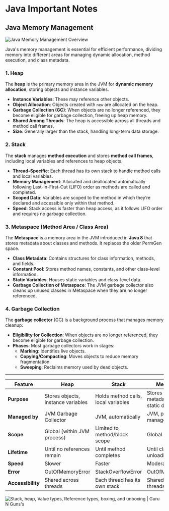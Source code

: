 # Java Important Notes


## Java Memory Management

![Java Memory Management Overview](https://miro.medium.com/v2/resize:fit:717/1*sG2wIZg7SqyhKMKD1jxM9A.png)

Java's memory management is essential for efficient performance, dividing memory into different areas for managing dynamic allocation, method execution, and class metadata.

### 1. Heap
The **heap** is the primary memory area in the JVM for **dynamic memory allocation**, storing objects and instance variables.
- **Instance Variables**: These may reference other objects.
- **Object Allocation**: Objects created with `new` are allocated on the heap.
- **Garbage Collection (GC)**: When objects are no longer referenced, they become eligible for garbage collection, freeing up heap memory.
- **Shared Among Threads**: The heap is accessible across all threads and method call frames.
- **Size**: Generally larger than the stack, handling long-term data storage.

### 2. Stack
The **stack** manages **method execution** and stores **method call frames**, including local variables and references to heap objects.
- **Thread-Specific**: Each thread has its own stack to handle method calls and local variables.
- **Memory Management**: Allocated and deallocated automatically following Last-In-First-Out (LIFO) order as methods are called and completed.
- **Scoped Data**: Variables are scoped to the method in which they’re declared and accessible only within that method.
- **Speed**: Stack access is faster than heap access, as it follows LIFO order and requires no garbage collection.

### 3. Metaspace (Method Area / Class Area)
The **Metaspace** is a memory area in the JVM introduced in **Java 8** that stores metadata about classes and methods. It replaces the older PermGen space.
- **Class Metadata**: Contains structures for class information, methods, and fields.
- **Constant Pool**: Stores method names, constants, and other class-level information.
- **Static Variables**: Houses static variables and class-level data.
- **Garbage Collection of Metaspace**: The JVM garbage collector also cleans up unused classes in Metaspace when they are no longer referenced.

### 4. Garbage Collection
The **garbage collector** (GC) is a background process that manages memory cleanup:
- **Eligibility for Collection**: When objects are no longer referenced, they become eligible for garbage collection.
- **Phases**: Most garbage collectors work in stages:
  - **Marking**: Identifies live objects.
  - **Copying/Compacting**: Moves objects to reduce memory fragmentation.
  - **Sweeping**: Reclaims memory used by dead objects.
  
---

| Feature           | Heap                                   | Stack                                | Metaspace                              |
|-------------------|----------------------------------------|--------------------------------------|----------------------------------------|
| **Purpose**       | Stores objects, instance variables     | Holds method calls, local variables  | Stores class metadata and static data  |
| **Managed by**    | JVM Garbage Collector                  | JVM, automatically                   | JVM, partially managed by GC           |
| **Scope**         | Global (within JVM process)            | Limited to method/block scope        | Global                                 |
| **Lifetime**      | Until no references remain             | Until method completes               | Until class unloading                  |
| **Speed**         | Slower                                 | Faster                               | Moderate                               |
| **Error**         | OutOfMemoryError                       | StackOverflowError                   | OutOfMemoryError                       |
| **Accessibility** | Shared across threads                  | Each thread has its own stack        | Shared across threads                  |

![Stack, heap, Value types, Reference types, boxing, and unboxing | Guru N  Guns's](https://gurunguns.wordpress.com/wp-content/uploads/2012/10/valuereferencetype1.jpg)
